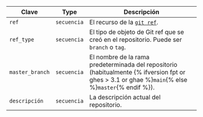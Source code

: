 | Clave           | Type        | Descripción                                                                                                                                       |
| --------------- | ----------- | ------------------------------------------------------------------------------------------------------------------------------------------------- |
| `ref`           | `secuencia` | El recurso de la [`git ref`](/rest/reference/git#get-a-reference).                                                                                |
| `ref_type`      | `secuencia` | El tipo de objeto de Git ref que se creó en el repositorio. Puede ser `branch` o `tag`.                                                           |
| `master_branch` | `secuencia` | El nombre de la rama predeterminada del repositorio (habitualmente {% ifversion fpt or ghes > 3.1 or ghae %}`main`{% else %}`master`{% endif %}). |
| `descripción`   | `secuencia` | La descripción actual del repositorio.                                                                                                            |
